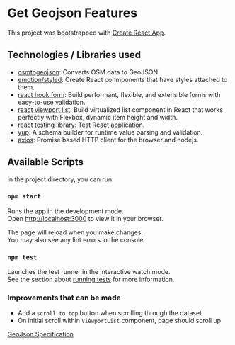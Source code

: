# Get Geojson Features

This project was bootstrapped with [Create React App](https://github.com/facebook/create-react-app).

## Technologies / Libraries used
- [osmtogeojson](https://github.com/tyrasd/osmtogeojson): Converts OSM data to GeoJSON
- [emotion/styled](https://emotion.sh/docs/styled): Create React conmponents that have styles attached to them.
- [react hook form](https://react-hook-form.com/): Build performant, flexible, and extensible forms with easy-to-use validation.
- [react viewport list](https://github.com/oleggrishechkin/react-viewport-list): Build virtualized list component in React that works perfectly with Flexbox, dynamic item height and width.
- [react testing library](https://testing-library.com/docs/react-testing-library/intro): Test React application.
- [yup](https://github.com/jquense/yup): A schema builder for runtime value parsing and validation.
- [axios](https://axios-http.com/): Promise based HTTP client for the browser and nodejs.

## Available Scripts

In the project directory, you can run:

### `npm start`

Runs the app in the development mode.\
Open [http://localhost:3000](http://localhost:3000) to view it in your browser.

The page will reload when you make changes.\
You may also see any lint errors in the console.

### `npm test`

Launches the test runner in the interactive watch mode.\
See the section about [running tests](https://facebook.github.io/create-react-app/docs/running-tests) for more information.

### Improvements that can be made
- Add a `scroll to top` button when scrolling through the dataset
- On initial scroll within `ViewportList` component, page should scroll up

[GeoJson Specification](https://gist.github.com/sgillies/1233327)
